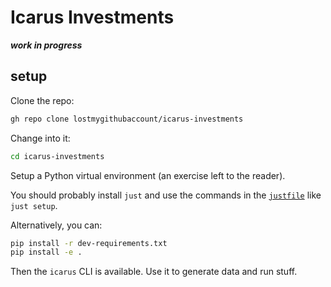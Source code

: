 # Icarus Investments

***work in progress***

## setup

Clone the repo:

```bash
gh repo clone lostmygithubaccount/icarus-investments
```

Change into it:
    
```bash
cd icarus-investments
```

Setup a Python virtual environment (an exercise left to the reader).

You should probably install `just` and use the commands in the [`justfile`](justfile) like `just setup`.

Alternatively, you can:

```bash
pip install -r dev-requirements.txt
pip install -e .
```

Then the `icarus` CLI is available. Use it to generate data and run stuff.

